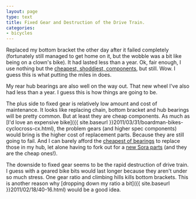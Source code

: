 ```yaml
---
layout: page
type: text
title: Fixed Gear and Destruction of the Drive Train. 
categories: 
- bicycles
---
```

Replaced my bottom bracket the other day after it failed completely (fortunately still managed to get home on it, but the wobble was a bit like being on a clown's bike). It had lasted less than a year. Ok, fair enough, I use nothing but the [cheapest, shoddiest, components](http://www.halfords.com/webapp/wcs/stores/servlet/product_storeId_10001_catalogId_10151_productId_158184_categoryId_210159_langId_-1?cm_sp=Intelligent_Offer-_-Product_List_Zone_1-_-Blank&iozone=PLPz1), but still. Wow. I guess this is what putting the miles in does. 

My rear hub bearings are also well on the way out. That new wheel I've also had less than a year. I guess this is how things are going to be. 

The plus side to fixed gear is relatively low amount and cost of maintenance. It looks like replacing chain, bottom bracket and hub bearings will be pretty common. But at least they are cheap components. As much as [I'd love an expensive bike]({{ site.baseurl }}2011/03/31/boardman-bikes-cyclocross-cx.html), the problem gears (and higher spec components) would bring is the higher cost of replacement parts. Because they are still going to fail. And I can barely afford the [cheapest of bearings](http://twitter.com/#!/atomicules/status/65553378704506880) to replace those in my hub, let alone having to fork out for a [new Sora parts](http://www.wiggle.co.uk/?s=Shimano+sora) (and they are the cheap ones!). 

The downside to fixed gear seems to be the rapid destruction of drive train. I guess with a geared bike bits would last longer because they aren't under so much stress. One gear ratio and climbing hills kills bottom brackets. This is another reason why [dropping down my ratio a bit]({{ site.baseurl }}2011/02/18/40-16.html) would be a good idea. 
